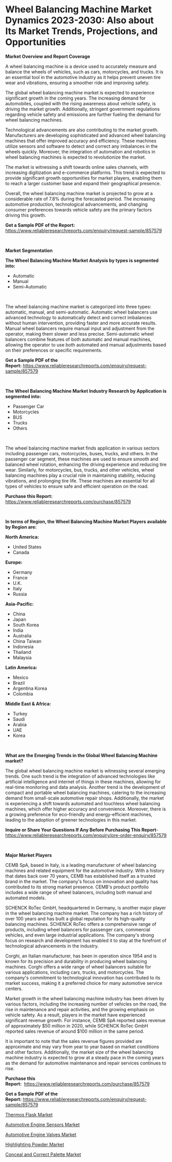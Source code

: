 <p><h1>Wheel Balancing Machine Market Dynamics 2023-2030: Also about Its Market Trends, Projections, and Opportunities</h1></p><p><strong>Market Overview and Report Coverage</strong></p>
<p><p>A wheel balancing machine is a device used to accurately measure and balance the wheels of vehicles, such as cars, motorcycles, and trucks. It is an essential tool in the automotive industry as it helps prevent uneven tire wear and vibrations, ensuring a smoother ride and improving safety.</p><p>The global wheel balancing machine market is expected to experience significant growth in the coming years. The increasing demand for automobiles, coupled with the rising awareness about vehicle safety, is driving the market growth. Additionally, stringent government regulations regarding vehicle safety and emissions are further fueling the demand for wheel balancing machines.</p><p>Technological advancements are also contributing to the market growth. Manufacturers are developing sophisticated and advanced wheel balancing machines that offer improved accuracy and efficiency. These machines utilize sensors and software to detect and correct any imbalances in the wheels quickly. Moreover, the integration of automation and robotics in wheel balancing machines is expected to revolutionize the market.</p><p>The market is witnessing a shift towards online sales channels, with increasing digitization and e-commerce platforms. This trend is expected to provide significant growth opportunities for market players, enabling them to reach a larger customer base and expand their geographical presence.</p><p>Overall, the wheel balancing machine market is projected to grow at a considerable rate of 7.8% during the forecasted period. The increasing automotive production, technological advancements, and changing consumer preferences towards vehicle safety are the primary factors driving this growth.</p></p>
<p><strong>Get a Sample PDF of the Report:</strong> <a href="https://www.reliableresearchreports.com/enquiry/request-sample/857579">https://www.reliableresearchreports.com/enquiry/request-sample/857579</a></p>
<p>&nbsp;</p>
<p><strong>Market Segmentation</strong></p>
<p><strong>The Wheel Balancing Machine Market Analysis by types is segmented into:</strong></p>
<p><ul><li>Automatic</li><li>Manual</li><li>Semi-Automatic</li></ul></p>
<p>&nbsp;</p>
<p><p>The wheel balancing machine market is categorized into three types: automatic, manual, and semi-automatic. Automatic wheel balancers use advanced technology to automatically detect and correct imbalances without human intervention, providing faster and more accurate results. Manual wheel balancers require manual input and adjustment from the operator, making them slower and less precise. Semi-automatic wheel balancers combine features of both automatic and manual machines, allowing the operator to use both automated and manual adjustments based on their preferences or specific requirements.</p></p>
<p><strong>Get a Sample PDF of the Report:</strong>&nbsp;<a href="https://www.reliableresearchreports.com/enquiry/request-sample/857579">https://www.reliableresearchreports.com/enquiry/request-sample/857579</a></p>
<p>&nbsp;</p>
<p><strong>The Wheel Balancing Machine Market Industry Research by Application is segmented into:</strong></p>
<p><ul><li>Passenger Car</li><li>Motorcycles</li><li>BUS</li><li>Trucks</li><li>Others</li></ul></p>
<p>&nbsp;</p>
<p><p>The wheel balancing machine market finds application in various sectors including passenger cars, motorcycles, buses, trucks, and others. In the passenger car segment, these machines are used to ensure smooth and balanced wheel rotation, enhancing the driving experience and reducing tire wear. Similarly, for motorcycles, bus, trucks, and other vehicles, wheel balancing machines play a crucial role in maintaining stability, reducing vibrations, and prolonging tire life. These machines are essential for all types of vehicles to ensure safe and efficient operation on the road.</p></p>
<p><strong>Purchase this Report:</strong>&nbsp; <a href="https://www.reliableresearchreports.com/purchase/857579">https://www.reliableresearchreports.com/purchase/857579</a></p>
<p>&nbsp;</p>
<p><strong>In terms of Region, the Wheel Balancing Machine Market Players available by Region are:</strong></p>
<p>
    <p> <strong> North America: </strong>
        <ul>
            <li>United States</li>
            <li>Canada</li>
        </ul>
        </p> 
    <p> <strong> Europe: </strong>
        <ul>
            <li>Germany</li>
            <li>France</li>
            <li>U.K.</li>
            <li>Italy</li>
            <li>Russia</li>
        </ul>
        </p> 
    <p> <strong> Asia-Pacific: </strong>
        <ul>
            <li>China</li>
            <li>Japan</li>
            <li>South Korea</li>
            <li>India</li>
            <li>Australia</li>
            <li>China Taiwan</li>
            <li>Indonesia</li>
            <li>Thailand</li>
            <li>Malaysia</li>
        </ul>
        </p> 
    <p> <strong> Latin America: </strong>
        <ul>
            <li>Mexico</li>
            <li>Brazil</li>
            <li>Argentina Korea</li>
            <li>Colombia</li>
        </ul>
        </p> 
    <p> <strong> Middle East & Africa: </strong>
        <ul>
            <li>Turkey</li>
            <li>Saudi</li>
            <li>Arabia</li>
            <li>UAE</li>
            <li>Korea</li>
        </ul>
    </p>
    </p>
<p>&nbsp;</p>
<p><strong>What are the Emerging Trends in the Global Wheel Balancing Machine market?</strong></p>
<p><p>The global wheel balancing machine market is witnessing several emerging trends. One such trend is the integration of advanced technologies like artificial intelligence and internet of things in these machines, allowing for real-time monitoring and data analysis. Another trend is the development of compact and portable wheel balancing machines, catering to the increasing demand from small-scale automotive repair shops. Additionally, the market is experiencing a shift towards automated and touchless wheel balancing machines, which offer higher accuracy and convenience. Moreover, there is a growing preference for eco-friendly and energy-efficient machines, leading to the adoption of greener technologies in this market.</p></p>
<p><strong>Inquire or Share Your Questions If Any Before Purchasing This Report</strong>- <a href="https://www.reliableresearchreports.com/enquiry/pre-order-enquiry/857579">https://www.reliableresearchreports.com/enquiry/pre-order-enquiry/857579</a></p>
<p>&nbsp;</p>
<p><strong>Major Market Players</strong></p>
<p><p>CEMB SpA, based in Italy, is a leading manufacturer of wheel balancing machines and related equipment for the automotive industry. With a history that dates back over 70 years, CEMB has established itself as a trusted brand in the market. The company's focus on innovation and quality has contributed to its strong market presence. CEMB's product portfolio includes a wide range of wheel balancers, including both manual and automated models.</p><p>SCHENCK RoTec GmbH, headquartered in Germany, is another major player in the wheel balancing machine market. The company has a rich history of over 100 years and has built a global reputation for its high-quality balancing machines. SCHENCK RoTec offers a comprehensive range of products, including wheel balancers for passenger cars, commercial vehicles, and even large industrial applications. The company's strong focus on research and development has enabled it to stay at the forefront of technological advancements in the industry.</p><p>Corghi, an Italian manufacturer, has been in operation since 1954 and is known for its precision and durability in producing wheel balancing machines. Corghi offers a wide range of wheel balancers suitable for various applications, including cars, trucks, and motorcycles. The company's commitment to technological innovation has contributed to its market success, making it a preferred choice for many automotive service centers.</p><p>Market growth in the wheel balancing machine industry has been driven by various factors, including the increasing number of vehicles on the road, the rise in maintenance and repair activities, and the growing emphasis on vehicle safety. As a result, players in the market have experienced significant revenue growth. For instance, CEMB SpA reported sales revenue of approximately $50 million in 2020, while SCHENCK RoTec GmbH reported sales revenue of around $100 million in the same period.</p><p>It is important to note that the sales revenue figures provided are approximate and may vary from year to year based on market conditions and other factors. Additionally, the market size of the wheel balancing machine industry is expected to grow at a steady pace in the coming years as the demand for automotive maintenance and repair services continues to rise.</p></p>
<p><strong>Purchase this Report:</strong>&nbsp;&nbsp;<a href="https://www.reliableresearchreports.com/purchase/857579">https://www.reliableresearchreports.com/purchase/857579</a></p>
<p></p>
<p><strong>Get a Sample PDF of the Report:</strong>&nbsp;<a href="https://www.reliableresearchreports.com/enquiry/request-sample/857579">https://www.reliableresearchreports.com/enquiry/request-sample/857579</a></p>
<p><p><a href="https://medium.com/@bobbyrobinson56/thermos-flask-market-comprehensive-assessment-by-type-application-and-geography-45cc1417c24d">Thermos Flask Market</a></p><p><a href="https://github.com/sndrkn/Market-Research-Report-List-1/blob/main/automotive-engine-sensors-market.md">Automotive Engine Sensors Market</a></p><p><a href="https://github.com/melchekhinf/Market-Research-Report-List-1/blob/main/automotive-engine-valves-market.md">Automotive Engine Valves Market</a></p><p><a href="https://medium.com/@jqgvpygpb56374/highlighting-powder-market-insights-into-market-cagr-market-trends-and-growth-strategies-35229f885a0f">Highlighting Powder Market</a></p><p><a href="https://medium.com/@jeremybates83/conceal-and-correct-palette-market-analysis-its-cagr-market-segmentation-and-global-industry-bd9cd2333389">Conceal and Correct Palette Market</a></p></p>